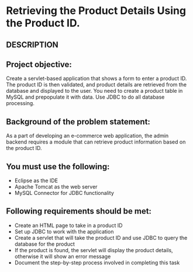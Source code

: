 # Retrieving the Product Details Using the Product ID.

## DESCRIPTION

## Project objective:
Create a servlet-based application that shows a form to enter a product ID. The product ID is then validated, and product details are retrieved from the database and displayed to the user. You need to create a product table in MySQL and prepopulate it with data. Use JDBC to do all database processing.


## Background of the problem statement:
As a part of developing an e-commerce web application, the admin backend requires a module that can retrieve product information based on the product ID.


## You must use the following:

 * Eclipse as the IDE
 * Apache Tomcat as the web server
 * MySQL Connector for JDBC functionality


## Following requirements should be met:

 * Create an HTML page to take in a product ID
 * Set up JDBC to work with the application
 * Create a servlet that will take the product ID and use JDBC to query the database for the product
 * If the product is found, the servlet will display the product details, otherwise it will show an error message
 * Document the step-by-step process involved in completing this task

